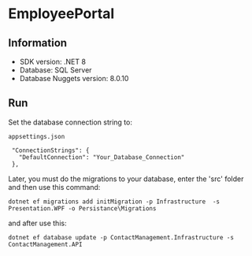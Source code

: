 # EmployeePortal
## Information
* SDK version: .NET 8
* Database: SQL Server 
* Database Nuggets version: 8.0.10

## Run

Set the database connection string to:

```
appsettings.json

 "ConnectionStrings": {
   "DefaultConnection": "Your_Database_Connection"
 },
```

Later, you must do the migrations to your database, enter the 'src' folder and then use this command:

```
dotnet ef migrations add initMigration -p Infrastructure  -s Presentation.WPF -o Persistance\Migrations
```

and after use this:

```
dotnet ef database update -p ContactManagement.Infrastructure -s ContactManagement.API
```



